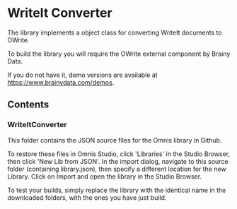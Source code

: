 # WriteIt Converter

The library implements a object class for converting WriteIt documents to OWrite.

To build the library you will require the OWrite external component by Brainy Data.

If you do not have it, demo versions are available at https://www.brainydata.com/demos.

## Contents

### WriteItConverter

This folder contains the JSON source files for the Omnis library in Github.

To restore these files in Omnis Studio, click 'Libraries' in the Studio Browser, then click 'New Lib from JSON'. In the import dialog, navigate to this source folder (containing library.json), then specify a different location for the new Library. Click on Import and open the library in the Studio Browser.

To test your builds, simply replace the library with the identical name in the downloaded folders, with the ones you have just build.
